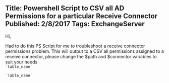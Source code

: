 Title: Powershell Script to CSV all AD Permissions for a particular Receive Connector
Published: 2/8/2017
Tags: ExchangeServer
---

Hi,

Had to do this PS Script for me to troubleshoot a receive connector permissions problem.
This will output to a CSV all permissions assigned to a receive connector, please change the $path and $connector variables to suit your needs  
 `` `table_name` ``
 
```powershell
`table_name`
```                        
